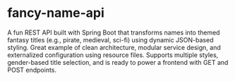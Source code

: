 # fancy-name-api
A fun REST API built with Spring Boot that transforms names into themed fantasy titles (e.g., pirate, medieval, sci-fi) using dynamic JSON-based styling. Great example of clean architecture, modular service design, and externalized configuration using resource files.
Supports multiple styles, gender-based title selection, and is ready to power a frontend with GET and POST endpoints.

